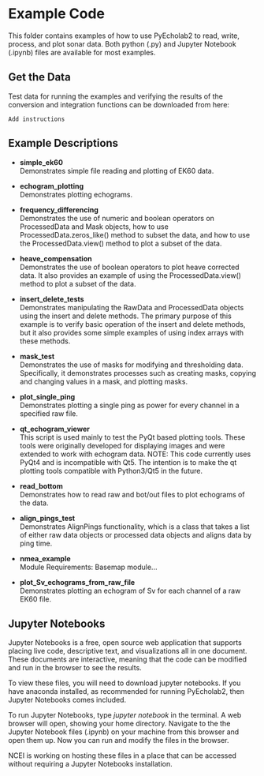 # Example Code

This folder contains examples of how to use PyEcholab2 to read, write, process, and plot sonar data.  Both python (.py) and Jupyter Notebook (.ipynb) files are available for most examples.

## Get the Data
Test data for running the examples and verifying the results of the conversion and integration functions can be downloaded from here:
```
Add instructions
```

## Example Descriptions

* **simple_ek60**<br/>  Demonstrates simple file reading and plotting of EK60 data.

* **echogram_plotting**<br/>
Demonstrates plotting echograms. 


* **frequency_differencing**<br/>
Demonstrates the use of numeric and boolean operators on ProcessedData and Mask objects, how to use ProcessedData.zeros_like() method to subset the data, and how to use the ProcessedData.view() method to plot a subset of the data. 


* **heave_compensation**<br/>
Demonstrates the use of boolean operators to plot heave corrected data. It also provides an example of using the ProcessedData.view() method to plot a subset of the data.


* **insert_delete_tests**<br/>
Demonstrates manipulating the RawData and ProcessedData objects using the insert and delete methods. The primary purpose of this example is to verify basic operation of the insert and delete methods, but it also provides some simple examples of using index arrays with these methods.


* **mask_test**<br/>
Demonstrates the use of masks for modifying and thresholding data.  Specifically, it demonstrates processes such as creating masks, copying and changing values in a mask, and plotting masks.


* **plot_single_ping**<br/>
Demonstrates plotting a single ping as power for every channel in a specified raw file.


* **qt_echogram_viewer**<br/>
This script is used mainly to test the PyQt based plotting tools. These tools were originally developed for displaying images and were extended to work with echogram data.
NOTE: This code currently uses PyQt4 and is incompatible with Qt5.  The intention is to make the qt plotting tools compatible with Python3/Qt5 in the future.


* **read_bottom**<br/>
Demonstrates how to read raw and bot/out files to plot echograms of the data. 


* **align_pings_test**<br/>
Demonstrates AlignPings functionality, which is a class that takes a list of either raw data objects or processed data objects and aligns data by ping time.


* **nmea_example**<br/>
Module Requirements: Basemap module...


* **plot_Sv_echograms_from_raw_file**<br/>
Demonstrates plotting an echogram of Sv for each channel of a raw EK60 file.


## Jupyter Notebooks

Jupyter Notebooks is a free, open source web application that supports placing live code, descriptive text, and visualizations all in one document. 
These documents are interactive, meaning that the code can be modified and run in the browser to see the results.  

To view these files, you will need to download jupyter notebooks.  If you have anaconda installed, as recommended for running PyEcholab2, then Jupyter Notebooks
comes included.  

To run Jupyter Notebooks, type *jupyter notebook* in the terminal.  A web browser will open, showing your home directory.  Navigate to the 
the Jupyter Notebook files (.ipynb) on your machine from this browser and open them up.  Now you can run and modify the files in the browser.

NCEI is working on hosting these files in a place that can be accessed without requiring a Jupyter Notebooks installation.

